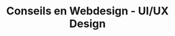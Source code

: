 ---
layout: page_webdesign
permalink: /webdesign/
title: Conseils en Webdesign - UI/UX Design
name-badge: Design Web professionnel pour les interfaces
title-h1: Webdesign
lead-title: Des interfaces web uniques et adaptées 
webdesign-title: Prise en charge web unique et locale
webdesign-body: Améliorez votre taux de conversion grâce à l’UX/UI design. .L’utilisateur peut décider de quitter ou de rester sur une page en un laps de temps très court. S’il quitte le taux de rebond va augmenter et entraîner avec lui de fortes chances de baisser le positionnement. Il faut pouvoir séduire un utilisateur et lui donner envie de continuer la navigation sur votre site ou web app.
ux:
    title: UX / UI Design
    body1: L'UX (User Experience) Design est une démarche qui permet de concevoir des produits numériques (digitaux) autour de l'utilisateur. 
    body2: L’expérience utilisateur représente la base de la création d’un site Web et internet. 
    body3: Avant de savoir comment vendre vos services ou vos produits, il va vous falloir déjà connaître votre cible et quel est le meilleur moyen de le faire.
ergo:
    title: Ergonomie Web App & Site Web (Internet)
    body1: L’ergonomie permet d’éliminer des points de friction dans la conversion de vos utilisateurs. 
    body2: Si vos utilisateurs sont satisfaits par l’utilisation de votre site, vous aurez de fortes chances d’augmenter votre nombre d’utilisateurs et votre taux de conversion.
bpw:
    title: Bonnes pratiques web & Accessibilité
    body1: L'accessibilité web est un domaine d’une grande importance pour l’utilisateur et pour les moteurs de recherche. 
    body2: Votre site doit être accessible à la majorité et répondre à des critères de qualité comme le RGAA (Référentiel général d'Accessibilité pour les Administrations) ou le référentiel OpQuast.
form-contact-lead:
    title: Besoin d'une interface web professionnelle ?
    body: Obtenez un meilleur taux de conversion grâce à une interface graphique et visuelle qui réponde aux besoins des utilisateurs
---